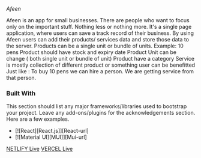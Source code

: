 _Afeen_

Afeen is an app for small businesses. There are people who want to focus only on the important stuff. Nothing less or nothing more. It's a single page application, where users can save a track record of their business. By using Afeen users can add their products/ services data and store those data to the server. 
Products can be a single unit or bundle of units. 
Example: 10 pens
Product should have stock and expiry date
Product Unit can be change ( both single unit or bundle of unit)
Product have a category 
Service is mostly collection of different product or something user can be benefitted
Just like : To buy 10 pens we can hire a person. We are getting service from that person.


### Built With

This section should list any major frameworks/libraries used to bootstrap your project. Leave any add-ons/plugins for the acknowledgements section. Here are a few examples.

* [![React][React.js]][React-url]
* [![Material UI][MUI]][Mui-url]


[NETLIFY Live](https://affan-habib.netlify.app/)
[VERCEL Live](https://billing-frontend-ten.vercel.app/)

